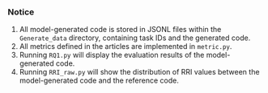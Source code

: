 ### Notice
1. All model-generated code is stored in JSONL files within the ```Generate_data``` directory, containing task IDs and the generated code.
2. All metrics defined in the articles are implemented in ```metric.py```.
3. Running ```RQ1.py``` will display the evaluation results of the model-generated code.
4. Running ```RRI_raw.py``` will show the distribution of RRI values between the model-generated code and the reference code.